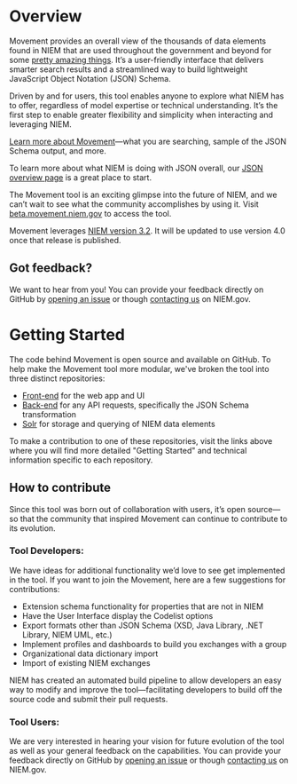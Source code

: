 # Overview 
Movement provides an overall view of the thousands of data elements found in NIEM that are used throughout the government and beyond for some [pretty amazing things](https://www.niem.gov/about-niem/success-stories). It’s a user-friendly interface that delivers smarter search results and a streamlined way to build lightweight JavaScript Object Notation (JSON) Schema. 

Driven by and for users, this tool enables anyone to explore what NIEM has to offer, regardless of model expertise or technical understanding. It’s the first step to enable greater flexibility and simplicity when interacting and leveraging NIEM.

[Learn more about Movement](http://niem.github.io/movement/)—what you are searching, sample of the JSON Schema output, and more.

To learn more about what NIEM is doing with JSON overall, our [JSON overview page](https://www.niem.gov/techhub/json) is a great place to start. 

The Movement tool is an exciting glimpse into the future of NIEM, and we can’t wait to see what the community accomplishes by using it. Visit [beta.movement.niem.gov](https://beta.movement.niem.gov) to access the tool. 

Movement leverages [NIEM version 3.2](https://github.com/NIEM/NIEM-Releases). It will be updated to use version 4.0 once that release is published.

## Got feedback? 
We want to hear from you! You can provide your feedback directly on GitHub by [opening an issue](https://github.com/NIEM/Movement/issues) or though [contacting us](https://niem.gov/contact-us) on NIEM.gov. 

# Getting Started
The code behind Movement is open source and available on GitHub. To help make the Movement tool more modular, we've broken the tool into three distinct repositories:
* [Front-end](https://github.com/NIEM/movement-frontend) for the web app and UI
* [Back-end](https://github.com/NIEM/movement-backend) for any API requests, specifically the JSON Schema transformation
* [Solr](https://github.com/NIEM/movement-solr) for storage and querying of NIEM data elements

To make a contribution to one of these repositories, visit the links above where you will find more detailed "Getting Started" and technical information specific to each repository.

## How to contribute
Since this tool was born out of collaboration with users, it’s open source—so that the community that inspired Movement can continue to contribute to its evolution. 

### Tool Developers:
We have ideas for additional functionality we’d love to see get implemented in the tool. If you want to join the Movement, here are a few suggestions for contributions:
*	Extension schema functionality for properties that are not in NIEM
*	Have the User Interface display the Codelist options 
*	Export formats other than JSON Schema (XSD, Java Library, .NET Library, NIEM UML, etc.)
*	Implement profiles and dashboards to build you exchanges with a group
*	Organizational data dictionary import
*	Import of existing NIEM exchanges

NIEM has created an automated build pipeline to allow developers an easy way to modify and improve the tool—facilitating developers to build off the source code and submit their pull requests.

### Tool Users:
We are very interested in hearing your vision for future evolution of the tool as well as your general feedback on the capabilities. You can provide your feedback directly on GitHub by [opening an issue](https://github.com/NIEM/Movement/issues) or though [contacting us](https://niem.gov/contact-us) on NIEM.gov.


